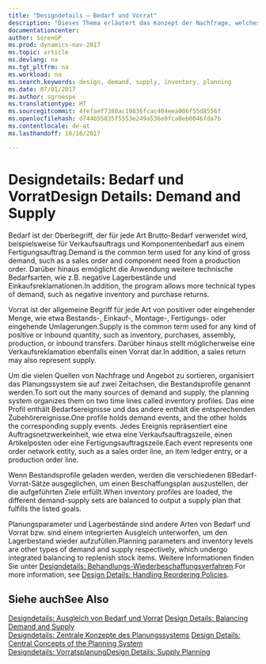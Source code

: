 ```yaml
---
title: "Designdetails – Bedarf und Vorrat"
description: "Dieses Thema erläutert das Konzept der Nachfrage, welches der allgemeine Begriff ist für jede Art Brutto-Bedarf, wie beispielsweise für Verkaufsauftrags und Komponentenbedarf aus einem Fertigungsauftrag."
documentationcenter: 
author: SorenGP
ms.prod: dynamics-nav-2017
ms.topic: article
ms.devlang: na
ms.tgt_pltfrm: na
ms.workload: na
ms.search.keywords: design, demand, supply, inventory, planning
ms.date: 07/01/2017
ms.author: sgroespe
ms.translationtype: HT
ms.sourcegitcommit: 4fefaef7380ac10836fcac404eea006f55d8556f
ms.openlocfilehash: d744b55835f5553e249a536e0fca0eb0046fda7b
ms.contentlocale: de-at
ms.lasthandoff: 10/16/2017

---
```

# <a name="design-details-demand-and-supply"></a><span data-ttu-id="e5ff4-103">Designdetails: Bedarf und Vorrat</span><span class="sxs-lookup"><span data-stu-id="e5ff4-103">Design Details: Demand and Supply</span></span>
<span data-ttu-id="e5ff4-104">Bedarf ist der Oberbegriff, der für jede Art Brutto-Bedarf verwendet wird, beispielsweise für Verkaufsauftrags und Komponentenbedarf aus einem Fertigungsauftrag.</span><span class="sxs-lookup"><span data-stu-id="e5ff4-104">Demand is the common term used for any kind of gross demand, such as a sales order and component need from a production order.</span></span> <span data-ttu-id="e5ff4-105">Darüber hinaus ermöglicht die Anwendung weitere technische Bedarfsarten, wie z.B. negative Lagerbestände und Einkaufsreklamationen.</span><span class="sxs-lookup"><span data-stu-id="e5ff4-105">In addition, the program allows more technical types of demand, such as negative inventory and purchase returns.</span></span>  
  
<span data-ttu-id="e5ff4-106">Vorrat ist der allgemeine Begriff für jede Art von positiver oder eingehender Menge, wie etwa Bestands-, Einkauf-, Montage-, Fertigungs- oder eingehende Umlagerungen.</span><span class="sxs-lookup"><span data-stu-id="e5ff4-106">Supply is the common term used for any kind of positive or inbound quantity, such as inventory, purchases, assembly, production, or inbound transfers.</span></span> <span data-ttu-id="e5ff4-107">Darüber hinaus stellt möglicherweise eine Verkaufsreklamation ebenfalls einen Vorrat dar.</span><span class="sxs-lookup"><span data-stu-id="e5ff4-107">In addition, a sales return may also represent supply.</span></span>  
  
<span data-ttu-id="e5ff4-108">Um die vielen Quellen von Nachfrage und Angebot zu sortieren, organisiert das Planungssystem sie auf zwei Zeitachsen, die Bestandsprofile genannt werden.</span><span class="sxs-lookup"><span data-stu-id="e5ff4-108">To sort out the many sources of demand and supply, the planning system organizes them on two time lines called inventory profiles.</span></span> <span data-ttu-id="e5ff4-109">Das eine Profil enthält Bedarfsereignisse und das andere enthält die entsprechenden Zubehörereignisse.</span><span class="sxs-lookup"><span data-stu-id="e5ff4-109">One profile holds demand events, and the other holds the corresponding supply events.</span></span> <span data-ttu-id="e5ff4-110">Jedes Ereignis repräsentiert eine Auftragsnetzwerkeinheit, wie etwa eine Verkaufsauftragszeile, einen Artikelposten oder eine Fertigungsauftragszeile.</span><span class="sxs-lookup"><span data-stu-id="e5ff4-110">Each event represents one order network entity, such as a sales order line, an item ledger entry, or a production order line.</span></span>  
  
<span data-ttu-id="e5ff4-111">Wenn Bestandsprofile geladen werden, werden die verschiedenen BBedarf-Vorrat-Sätze ausgeglichen, um einen Beschaffungsplan auszustellen, der die aufgeführten Ziele erfüllt.</span><span class="sxs-lookup"><span data-stu-id="e5ff4-111">When inventory profiles are loaded, the different demand-supply sets are balanced to output a supply plan that fulfills the listed goals.</span></span>  
  
<span data-ttu-id="e5ff4-112">Planungsparameter und Lagerbestände sind andere Arten von Bedarf und Vorrat bzw. sind einem integrierten Ausgleich unterworfen, um den Lagerbestand wieder aufzufüllen.</span><span class="sxs-lookup"><span data-stu-id="e5ff4-112">Planning parameters and inventory levels are other types of demand and supply respectively, which undergo integrated balancing to replenish stock items.</span></span> <span data-ttu-id="e5ff4-113">Weitere Informationen finden Sie unter [Designdetails: Behandlungs-Wiederbeschaffungsverfahren](design-details-handling-reordering-policies.md).</span><span class="sxs-lookup"><span data-stu-id="e5ff4-113">For more information, see [Design Details: Handling Reordering Policies](design-details-handling-reordering-policies.md).</span></span>  
  
## <a name="see-also"></a><span data-ttu-id="e5ff4-114">Siehe auch</span><span class="sxs-lookup"><span data-stu-id="e5ff4-114">See Also</span></span>  
<span data-ttu-id="e5ff4-115">[Designdetails: Ausgleich von Bedarf und Vorrat](design-details-balancing-demand-and-supply.md) </span><span class="sxs-lookup"><span data-stu-id="e5ff4-115">[Design Details: Balancing Demand and Supply](design-details-balancing-demand-and-supply.md) </span></span>  
<span data-ttu-id="e5ff4-116">[Designdetails: Zentrale Konzepte des Planungssystems](design-details-central-concepts-of-the-planning-system.md) </span><span class="sxs-lookup"><span data-stu-id="e5ff4-116">[Design Details: Central Concepts of the Planning System](design-details-central-concepts-of-the-planning-system.md) </span></span>  
[<span data-ttu-id="e5ff4-117">Designdetails: Vorratsplanung</span><span class="sxs-lookup"><span data-stu-id="e5ff4-117">Design Details: Supply Planning</span></span>](design-details-supply-planning.md)
